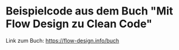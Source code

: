 # Beispielcode aus dem Buch "**Mit Flow Design zu Clean Code**"

Link zum Buch: https://flow-design.info/buch

